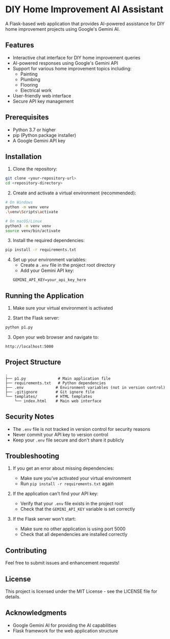 # DIY Home Improvement AI Assistant

A Flask-based web application that provides AI-powered assistance for DIY home improvement projects using Google's Gemini AI.

## Features

- Interactive chat interface for DIY home improvement queries
- AI-powered responses using Google's Gemini API
- Support for various home improvement topics including:
  - Painting
  - Plumbing
  - Flooring
  - Electrical work
- User-friendly web interface
- Secure API key management

## Prerequisites

- Python 3.7 or higher
- pip (Python package installer)
- A Google Gemini API key

## Installation

1. Clone the repository:
```bash
git clone <your-repository-url>
cd <repository-directory>
```

2. Create and activate a virtual environment (recommended):
```bash
# On Windows
python -m venv venv
.\venv\Scripts\activate

# On macOS/Linux
python3 -m venv venv
source venv/bin/activate
```

3. Install the required dependencies:
```bash
pip install -r requirements.txt
```

4. Set up your environment variables:
   - Create a `.env` file in the project root directory
   - Add your Gemini API key:
   ```
   GEMINI_API_KEY=your_api_key_here
   ```

## Running the Application

1. Make sure your virtual environment is activated

2. Start the Flask server:
```bash
python p1.py
```

3. Open your web browser and navigate to:
```
http://localhost:5000
```

## Project Structure

```
.
├── p1.py              # Main application file
├── requirements.txt   # Python dependencies
├── .env              # Environment variables (not in version control)
├── .gitignore        # Git ignore file
└── templates/        # HTML templates
    └── index.html    # Main web interface
```

## Security Notes

- The `.env` file is not tracked in version control for security reasons
- Never commit your API key to version control
- Keep your `.env` file secure and don't share it publicly

## Troubleshooting

1. If you get an error about missing dependencies:
   - Make sure you've activated your virtual environment
   - Run `pip install -r requirements.txt` again

2. If the application can't find your API key:
   - Verify that your `.env` file exists in the project root
   - Check that the `GEMINI_API_KEY` variable is set correctly

3. If the Flask server won't start:
   - Make sure no other application is using port 5000
   - Check that all dependencies are installed correctly

## Contributing

Feel free to submit issues and enhancement requests!

## License

This project is licensed under the MIT License - see the LICENSE file for details.

## Acknowledgments

- Google Gemini AI for providing the AI capabilities
- Flask framework for the web application structure 